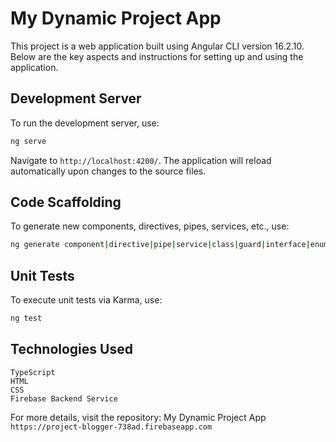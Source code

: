 # My Dynamic Project App

This project is a web application built using Angular CLI version 16.2.10. Below are the key aspects and instructions for setting up and using the application.

## Development Server

To run the development server, use:
```bash
ng serve
```

Navigate to `http://localhost:4200/`. The application will reload automatically upon changes to the source files.

## Code Scaffolding
To generate new components, directives, pipes, services, etc., use:
```bash
ng generate component|directive|pipe|service|class|guard|interface|enum|module <name>
```

## Unit Tests
To execute unit tests via Karma, use:
```bash
ng test
```

## Technologies Used
```
TypeScript
HTML
CSS
Firebase Backend Service
```
For more details, visit the repository: My Dynamic Project App `https://project-blogger-738ad.firebaseapp.com`
